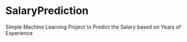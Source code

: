 # SalaryPrediction
Simple Machine Learning Project \n
Predict the Salary based on Years of Experience
